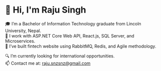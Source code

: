 # 👋 Hi, I'm Raju Singh

🎓 I’m a Bachelor of Information Technology graduate from Lincoln University, Nepal.  
💼 I work with ASP.NET Core Web API, React.js, SQL Server, and Microservices.  
🚀 I’ve built fintech website using RabbitMQ, Redis, and Agile methodology.

🔍 I’m currently looking for international opportunities.  
📫 Contact me at: raju.snzsnz@gmail.com

